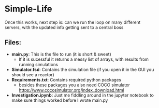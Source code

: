 # Simple-Life

Once this works, next step is: can we run the loop on many different servers, with the updated info getting sent to a central boss



## Files:
  - **main.py**: This is the file to run (it is short & sweet)
    - If it is sucessful it returns a messy list of arrays, with results from running simulations
  - **Simulator.fsd**: Contains the simulation file (if you open it in the GUI you should see a reactor)
  - **Requirements.txt**: Contains required python packages
    - besides these packages you also need COCO simulator https://www.cocosimulator.org/index_download.html
  - **Investigation.ipynb**: Just me fiddling around in the jupyter notebook to make sure things worked before I wrote main.py


